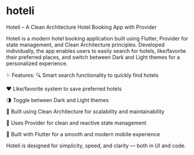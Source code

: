 # hoteli


Hoteli – A Clean Architecture Hotel Booking App with Provider

Hoteli is a modern hotel booking application built using Flutter, Provider for state management, and Clean Architecture principles. Developed individually, the app enables users to easily search for hotels, like/favorite their preferred places, and switch between Dark and Light themes for a personalized experience.

✨ Features:
🔍 Smart search functionality to quickly find hotels

❤️ Like/favorite system to save preferred hotels

🌗 Toggle between Dark and Light themes

🧱 Built using Clean Architecture for scalability and maintainability

🧩 Uses Provider for clean and reactive state management

📱 Built with Flutter for a smooth and modern mobile experience

Hoteli is designed for simplicity, speed, and clarity — both in UI and code.
